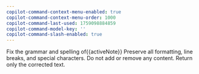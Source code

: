 ```yaml
---
copilot-command-context-menu-enabled: true
copilot-command-context-menu-order: 1000
copilot-command-last-used: 1759098884859
copilot-command-model-key: ''
copilot-command-slash-enabled: true
---
```

   
Fix the grammar and spelling of{{activeNote}} Preserve all formatting, line breaks, and special characters. Do not add or remove any content. Return only the corrected text.